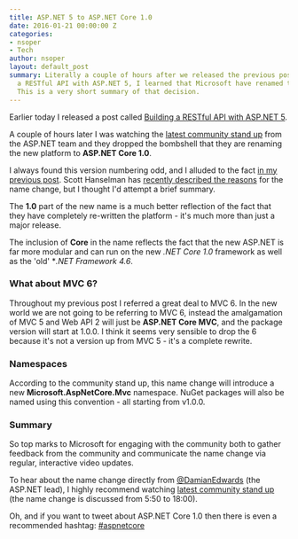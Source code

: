 ```yaml
---
title: ASP.NET 5 to ASP.NET Core 1.0
date: 2016-01-21 00:00:00 Z
categories:
- nsoper
- Tech
author: nsoper
layout: default_post
summary: Literally a couple of hours after we released the previous post on writing
  a RESTful API with ASP.NET 5, I learned that Microsoft have renamed the new platform.
  This is a very short summary of that decision.
---
```


Earlier today I released a post called [Building a RESTful API with ASP.NET 5]({{site.baseurl}}/2016/01/20/restful-api-with-aspnet50.html).

A couple of hours later I was watching the [latest community stand up](https://www.youtube.com/watch?v=FSf83_TU5Yg&feature=em-lbcastemail-np) from the ASP.NET team and they dropped the bombshell that they are renaming the new platform to **ASP.NET Core 1.0**.

I always found this version numbering odd, and I alluded to the fact [in my previous post]({{site.baseurl}}/2016/01/20/restful-api-with-aspnet50.html#version5-of-1). Scott Hanselman has [recently described the reasons](http://www.hanselman.com/blog/ASPNET5IsDeadIntroducingASPNETCore10AndNETCore10.aspx) for the name change, but I thought I'd attempt a brief summary.

The **1.0** part of the new name is a much better reflection of the fact that they have completely re-written the platform - it's much more than just a major release.

The inclusion of **Core** in the name reflects the fact that the new ASP.NET is far more modular and can run on the new *.NET Core 1.0* framework as well as the 'old' **.NET Framework 4.6*.

### What about MVC 6?

Throughout my previous post I referred a great deal to MVC 6. In the new world we are not going to be referring to MVC 6, instead the amalgamation of MVC 5 and Web API 2 will just be **ASP.NET Core MVC**, and the package version will start at 1.0.0. I think it seems very sensible to drop the 6 because it's not a version up from MVC 5 - it's a complete rewrite.

### Namespaces

According to the community stand up, this name change will introduce a new **Microsoft.AspNetCore.Mvc** namespace. NuGet packages will also be named using this convention - all starting from v1.0.0.

### Summary

So top marks to Microsoft for engaging with the community both to gather feedback from the community and communicate the name change via regular, interactive video updates.

To hear about the name change directly from [@DamianEdwards](https://twitter.com/DamianEdwards) (the ASP.NET lead), I highly recommend watching [latest community stand up](https://www.youtube.com/watch?v=FSf83_TU5Yg&feature=em-lbcastemail-np) (the name change is discussed from 5:50 to 18:00).

Oh, and if you want to tweet about ASP.NET Core 1.0 then there is even a recommended hashtag: [#aspnetcore](https://twitter.com/search?q=%23aspnetcore&src=typd)
